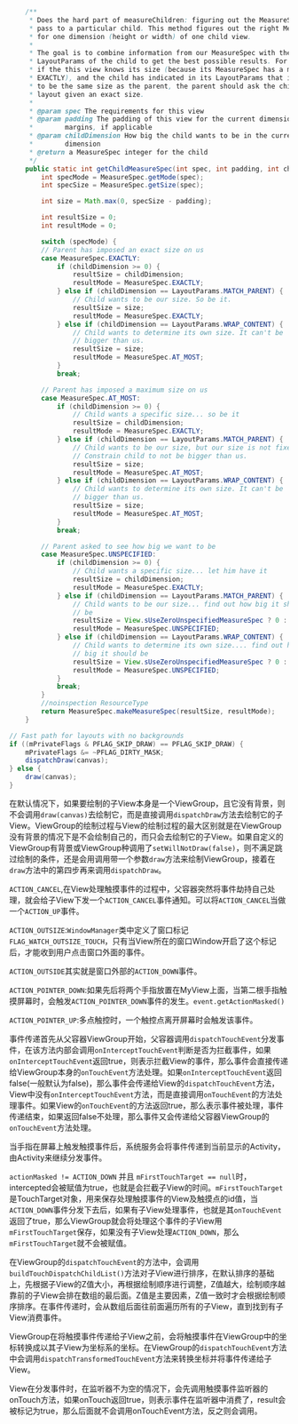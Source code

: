 ```java
	/**
     * Does the hard part of measureChildren: figuring out the MeasureSpec to
     * pass to a particular child. This method figures out the right MeasureSpec
     * for one dimension (height or width) of one child view.
     *
     * The goal is to combine information from our MeasureSpec with the
     * LayoutParams of the child to get the best possible results. For example,
     * if the this view knows its size (because its MeasureSpec has a mode of
     * EXACTLY), and the child has indicated in its LayoutParams that it wants
     * to be the same size as the parent, the parent should ask the child to
     * layout given an exact size.
     *
     * @param spec The requirements for this view
     * @param padding The padding of this view for the current dimension and
     *        margins, if applicable
     * @param childDimension How big the child wants to be in the current
     *        dimension
     * @return a MeasureSpec integer for the child
     */
    public static int getChildMeasureSpec(int spec, int padding, int childDimension) {
        int specMode = MeasureSpec.getMode(spec);
        int specSize = MeasureSpec.getSize(spec);

        int size = Math.max(0, specSize - padding);

        int resultSize = 0;
        int resultMode = 0;

        switch (specMode) {
        // Parent has imposed an exact size on us
        case MeasureSpec.EXACTLY:
            if (childDimension >= 0) {
                resultSize = childDimension;
                resultMode = MeasureSpec.EXACTLY;
            } else if (childDimension == LayoutParams.MATCH_PARENT) {
                // Child wants to be our size. So be it.
                resultSize = size;
                resultMode = MeasureSpec.EXACTLY;
            } else if (childDimension == LayoutParams.WRAP_CONTENT) {
                // Child wants to determine its own size. It can't be
                // bigger than us.
                resultSize = size;
                resultMode = MeasureSpec.AT_MOST;
            }
            break;

        // Parent has imposed a maximum size on us
        case MeasureSpec.AT_MOST:
            if (childDimension >= 0) {
                // Child wants a specific size... so be it
                resultSize = childDimension;
                resultMode = MeasureSpec.EXACTLY;
            } else if (childDimension == LayoutParams.MATCH_PARENT) {
                // Child wants to be our size, but our size is not fixed.
                // Constrain child to not be bigger than us.
                resultSize = size;
                resultMode = MeasureSpec.AT_MOST;
            } else if (childDimension == LayoutParams.WRAP_CONTENT) {
                // Child wants to determine its own size. It can't be
                // bigger than us.
                resultSize = size;
                resultMode = MeasureSpec.AT_MOST;
            }
            break;

        // Parent asked to see how big we want to be
        case MeasureSpec.UNSPECIFIED:
            if (childDimension >= 0) {
                // Child wants a specific size... let him have it
                resultSize = childDimension;
                resultMode = MeasureSpec.EXACTLY;
            } else if (childDimension == LayoutParams.MATCH_PARENT) {
                // Child wants to be our size... find out how big it should
                // be
                resultSize = View.sUseZeroUnspecifiedMeasureSpec ? 0 : size;
                resultMode = MeasureSpec.UNSPECIFIED;
            } else if (childDimension == LayoutParams.WRAP_CONTENT) {
                // Child wants to determine its own size.... find out how
                // big it should be
                resultSize = View.sUseZeroUnspecifiedMeasureSpec ? 0 : size;
                resultMode = MeasureSpec.UNSPECIFIED;
            }
            break;
        }
        //noinspection ResourceType
        return MeasureSpec.makeMeasureSpec(resultSize, resultMode);
    }
```

```java
// Fast path for layouts with no backgrounds
if ((mPrivateFlags & PFLAG_SKIP_DRAW) == PFLAG_SKIP_DRAW) {
    mPrivateFlags &= ~PFLAG_DIRTY_MASK;
    dispatchDraw(canvas);
} else {
    draw(canvas);
}                
```

在默认情况下，如果要绘制的子View本身是一个ViewGroup，且它没有背景，则不会调用``draw(canvas)``去绘制它，而是直接调用``dispatchDraw``方法去绘制它的子View。ViewGroup的绘制过程与View的绘制过程的最大区别就是在ViewGroup没有背景的情况下是不会绘制自己的，而只会去绘制它的子View。如果自定义的ViewGroup有背景或ViewGroup种调用了``setWillNotDraw(false)``，则不满足跳过绘制的条件，还是会用调用带一个参数``draw``方法来绘制ViewGroup，接着在``draw``方法中的第四步再来调用``dispatchDraw``。

``ACTION_CANCEL``,在View处理触摸事件的过程中，父容器突然将事件劫持自己处理，就会给子View下发一个``ACTION_CANCEL``事件通知。可以将``ACTION_CANCEL``当做一个``ACTION_UP``事件。

``ACTION_OUTSIZE``:``WindowManager``类中定义了窗口标记``FLAG_WATCH_OUTSIZE_TOUCH``，只有当View所在的窗口Window开启了这个标记后，才能收到用户点击窗口外面的事件。

``ACTION_OUTSIDE``其实就是窗口外部的``ACTION_DOWN``事件。

``ACTION_POINTER_DOWN``:如果先后将两个手指放置在MyView上面，当第二根手指触摸屏幕时，会触发``ACTION_POINTER_DOWN``事件的发生。``event.getActionMasked()``

``ACTION_POINTER_UP``:多点触控时，一个触控点离开屏幕时会触发该事件。

事件传递首先从父容器ViewGroup开始，父容器调用``dispatchTouchEvent``分发事件，在该方法内部会调用``onInterceptTouchEvent``判断是否为拦截事件，如果``onInterceptTouchEvent``返回true，则表示拦截View的事件，那么事件会直接传递给ViewGroup本身的``onTouchEvent``方法处理。如果``onInterceptTouchEvent``返回false(一般默认为false)，那么事件会传递给View的``dispatchTouchEvent``方法，View中没有``onInterceptTouchEvent``方法，而是直接调用``onTouchEvent``的方法处理事件。如果View的``onTouchEvent``的方法返回true，那么表示事件被处理，事件传递结束，如果返回false不处理，那么事件又会传递给父容器ViewGroup的``onTouchEvent``方法处理。

当手指在屏幕上触发触摸事件后，系统服务会将事件传递到当前显示的Activity，由Activity来继续分发事件。

``actionMasked != ACTION_DOWN`` 并且 ``mFirstTouchTarget == null``时，intercepted会被赋值为true，也就是会拦截子View的时间。``mFirstTouchTarget``是TouchTarget对象，用来保存处理触摸事件的View及触摸点的id值，当``ACTION_DOWN``事件分发下去后，如果有子View处理事件，也就是其``onTouchEvent``返回了true，那么ViewGroup就会将处理这个事件的子View用``mFirstTouchTarget``保存，如果没有子View处理``ACTION_DOWN``，那么``mFirstTouchTarget``就不会被赋值。

在ViewGroup的``dispatchTouchEvent``的方法中，会调用``buildTouchDispatchChildList()``方法对子View进行排序，在默认排序的基础上，先根据子View的Z值大小，再根据绘制顺序进行调整，Z值越大，绘制顺序越靠前的子View会排在数组的最后面。Z值是主要因素，Z值一致时才会根据绘制顺序排序。在事件传递时，会从数组后面往前面遍历所有的子View，直到找到有子View消费事件。

ViewGroup在将触摸事件传递给子View之前，会将触摸事件在ViewGroup中的坐标转换成以其子View为坐标系的坐标。在ViewGroup的``dispatchTouchEvent``方法中会调用``dispatchTransformedTouchEvent``方法来转换坐标并将事件传递给子View。

View在分发事件时，在监听器不为空的情况下，会先调用触摸事件监听器的onTouch方法，如果onTouch返回true，则表示事件在监听器中消费了，result会被标记为true，那么后面就不会调用onTouchEvent方法，反之则会调用。